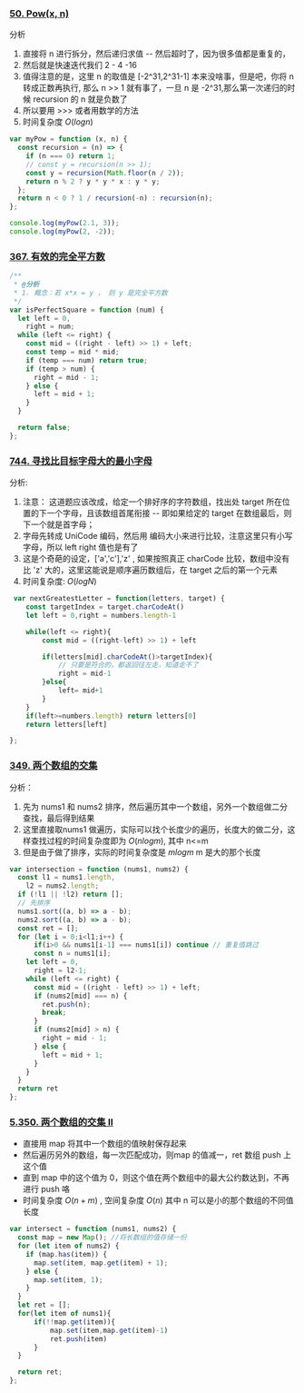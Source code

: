 <!--
 * @Author: your name
 * @Date: 2021-08-17 09:45:05
 * @LastEditTime: 2021-08-19 09:15:28
 * @LastEditors: Please set LastEditors
 * @Description: In User Settings Edit
 * @FilePath: /LeetCode-FE-Javascript/Code/专题篇/1.二分法/其他练习/README.md
-->

### [50. Pow(x, n)](https://leetcode-cn.com/problems/powx-n/)

分析

1.  直接将 n 进行拆分，然后递归求值 -- 然后超时了，因为很多值都是重复的，
2.  然后就是快速迭代我们 2 - 4 -16
3.  值得注意的是，这里 n 的取值是 [-2^31,2^31-1] 本来没啥事，但是吧，你将 n 转成正数再执行, 那么 n >> 1 就有事了，一旦 n 是 -2^31,那么第一次递归的时候 recursion 的 n 就是负数了
4.  所以要用 >>> 或者用数学的方法
5.  时间复杂度 ${O(logn)}$

```javascript
var myPow = function (x, n) {
  const recursion = (n) => {
    if (n === 0) return 1;
    // const y = recursion(n >> 1);
    const y = recursion(Math.floor(n / 2));
    return n % 2 ? y * y * x : y * y;
  };
  return n < 0 ? 1 / recursion(-n) : recursion(n);
};

console.log(myPow(2.1, 3));
console.log(myPow(2, -2));
```

### [367. 有效的完全平方数](https://leetcode-cn.com/problems/valid-perfect-square/submissions/)

```javascript
/**
 * @分析
 * 1. 概念：若 x*x = y ， 则 y 是完全平方数
 */
var isPerfectSquare = function (num) {
  let left = 0,
    right = num;
  while (left <= right) {
    const mid = ((right - left) >> 1) + left;
    const temp = mid * mid;
    if (temp === num) return true;
    if (temp > num) {
      right = mid - 1;
    } else {
      left = mid + 1;
    }
  }

  return false;
};

```

### [744. 寻找比目标字母大的最小字母](https://leetcode-cn.com/problems/find-smallest-letter-greater-than-target/solution/ti-huan-jian-dan-er-fen-by-jzsq_lyx-gxdq/)

分析:
1. 注意： 这道题应该改成，给定一个排好序的字符数组，找出处 target 所在位置的下一个字母，且该数组首尾衔接 -- 即如果给定的 target 在数组最后，则下一个就是首字母；
2. 字母先转成  UniCode 编码，然后用 编码大小来进行比较，注意这里只有小写字母，所以 left right 值也是有了
3. 这是个奇葩的设定，['a','c'],'z' , 如果按照真正 charCode 比较，数组中没有比 'z' 大的，这里这能说是顺序遍历数组后，在 target 之后的第一个元素
4. 时间复杂度: ${O(logN)}$
```javascript
 var nextGreatestLetter = function(letters, target) {
    const targetIndex = target.charCodeAt()
    let left = 0,right = numbers.length-1

    while(left <= right){
        const mid = ((right-left) >> 1) + left

        if(letters[mid].charCodeAt()>targetIndex){
            // 只要是符合的，都返回往左走，知道走不了
            right = mid-1
        }else{
            left= mid+1
        }
    }
    if(left>=numbers.length) return letters[0]
    return letters[left]

};
```


### [349. 两个数组的交集](https://leetcode-cn.com/problems/intersection-of-two-arrays/submissions/)

分析：
1. 先为 nums1 和 nums2 排序，然后遍历其中一个数组，另外一个数组做二分查找，最后得到结果
2. 这里直接取nums1 做遍历，实际可以找个长度少的遍历，长度大的做二分，这样查找过程的时间复杂度即为 ${O(nlogm)}$, 其中 n<=m
3. 但是由于做了排序，实际的时间复杂度是 ${mlogm}$ m 是大的那个长度
```javascript
var intersection = function (nums1, nums2) {
  const l1 = nums1.length,
    l2 = nums2.length;
  if (!l1 || !l2) return [];
  // 先排序
  nums1.sort((a, b) => a - b);
  nums2.sort((a, b) => a - b);
  const ret = [];
  for (let i = 0;i<l1;i++) {
      if(i>0 && nums1[i-1] === nums1[i]) continue // 重复值跳过
      const n = nums1[i];
    let left = 0,
      right = l2-1;
    while (left <= right) {
      const mid = ((right - left) >> 1) + left;
      if (nums2[mid] === n) {
        ret.push(n);
        break;
      }
      if (nums2[mid] > n) {
        right = mid - 1;
      } else {
        left = mid + 1;
      }
    }
  }
  return ret
};
```


### [5.350. 两个数组的交集 II](https://leetcode-cn.com/problems/intersection-of-two-arrays-ii/submissions/)

- 直接用 map 将其中一个数组的值映射保存起来
- 然后遍历另外的数组，每一次匹配成功，则map 的值减一，ret 数组 push 上这个值
- 直到 map 中的这个值为 0，则这个值在两个数组中的最大公约数达到，不再进行 push 咯
- 时间复杂度 ${O(n+m)}$ , 空间复杂度 ${O(n)}$ 其中 n 可以是小的那个数组的不同值长度
```javascript
var intersect = function (nums1, nums2) {
  const map = new Map(); //将长数组的值存储一份
  for (let item of nums2) {
    if (map.has(item)) {
      map.set(item, map.get(item) + 1);
    } else {
      map.set(item, 1);
    }
  }
  let ret = [];
  for(let item of nums1){
      if(!!map.get(item)){
          map.set(item,map.get(item)-1)
          ret.push(item)
      }
  }

  return ret;
};
```